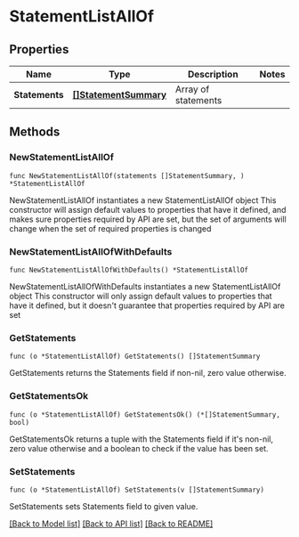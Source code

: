 # StatementListAllOf

## Properties

Name | Type | Description | Notes
------------ | ------------- | ------------- | -------------
**Statements** | [**[]StatementSummary**](StatementSummary.md) | Array of statements | 

## Methods

### NewStatementListAllOf

`func NewStatementListAllOf(statements []StatementSummary, ) *StatementListAllOf`

NewStatementListAllOf instantiates a new StatementListAllOf object
This constructor will assign default values to properties that have it defined,
and makes sure properties required by API are set, but the set of arguments
will change when the set of required properties is changed

### NewStatementListAllOfWithDefaults

`func NewStatementListAllOfWithDefaults() *StatementListAllOf`

NewStatementListAllOfWithDefaults instantiates a new StatementListAllOf object
This constructor will only assign default values to properties that have it defined,
but it doesn't guarantee that properties required by API are set

### GetStatements

`func (o *StatementListAllOf) GetStatements() []StatementSummary`

GetStatements returns the Statements field if non-nil, zero value otherwise.

### GetStatementsOk

`func (o *StatementListAllOf) GetStatementsOk() (*[]StatementSummary, bool)`

GetStatementsOk returns a tuple with the Statements field if it's non-nil, zero value otherwise
and a boolean to check if the value has been set.

### SetStatements

`func (o *StatementListAllOf) SetStatements(v []StatementSummary)`

SetStatements sets Statements field to given value.



[[Back to Model list]](../README.md#documentation-for-models) [[Back to API list]](../README.md#documentation-for-api-endpoints) [[Back to README]](../README.md)


